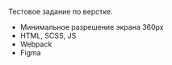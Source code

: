 Тестовое задание по верстке.

* Минимальное разрешение экрана 360px
* HTML, SCSS, JS
* Webpack
* Figma
